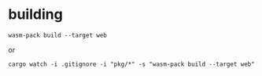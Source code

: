 # building

```
wasm-pack build --target web
```

or 

```
cargo watch -i .gitignore -i "pkg/*" -s "wasm-pack build --target web"
```
